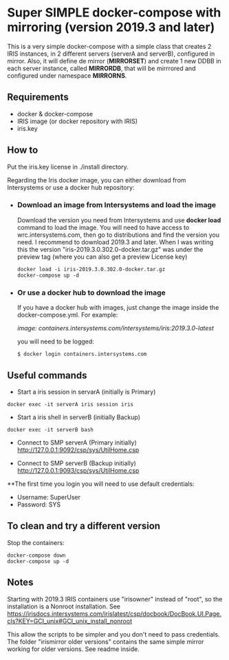 # Super SIMPLE docker-compose with mirroring (version 2019.3 and later)

This is a very simple docker-compose with a simple class that creates 2 IRIS instances, in 2 different servers (serverA and serverB), configured in mirror.
Also, it will define de mirror (**MIRRORSET**) and create 1 new DDBB in each server instance, called **MIRRORDB**, that will be mirrrored and configured under namespace **MIRRORNS**.

## Requirements

- docker & docker-compose
- IRIS image (or docker repository with IRIS)
- iris.key

## How to

Put the iris.key license in ./install directory.

Regarding the Iris docker image, you can either download from Intersystems or use a docker hub repository:

- ### Download an image from Intersystems and load the image

    Download the version you need from Intersystems and use **docker load** command to load the image. You will need to have access to wrc.intersystems.com, then go to distributions and find the version you need. I recommend to download 2019.3 and later.
    When I was writing this the version "iris-2019.3.0.302.0-docker.tar.gz" was under the preview tag (where you can also get a preview License key)

    ```shell
    docker load -i iris-2019.3.0.302.0-docker.tar.gz
    docker-compose up -d
    ```

- ### Or use a docker hub to download the image

    If you have a docker hub with images, just change the image inside the docker-compose.yml.  For example: 

     *image: containers.intersystems.com/intersystems/iris:2019.3.0-latest*

    you will need to be logged:

    ```shell
    $ docker login containers.intersystems.com
    ```

## Useful commands

- Start a iris session in servarA (initially is Primary)

```shell
docker exec -it serverA iris session iris
```

- Start a iris shell in serverB (initially Backup)

```shell
docker exec -it serverB bash
```

- Connect to SMP serverA (Primary initially)
 http://127.0.0.1:9092/csp/sys/UtilHome.csp

- Connect to SMP serverB (Backup initially)
http://127.0.0.1:9093/csp/sys/UtilHome.csp

**The first time you login you will need to use default credentials:

- Username: SuperUser
- Password: SYS

## To clean and try a different version

Stop the containers:

```shell
docker-compose down
docker-compose up -d
```

## Notes

Starting with 2019.3 IRIS containers use "irisowner" instead of "root", so the installation is a Nonroot installation.
See https://irisdocs.intersystems.com/irislatest/csp/docbook/DocBook.UI.Page.cls?KEY=GCI_unix#GCI_unix_install_nonroot

This allow the scripts to be simpler and you don't need to pass credentials.
The folder "irismirror older versions" contains the same simple mirror working for older versions. See readme inside.

